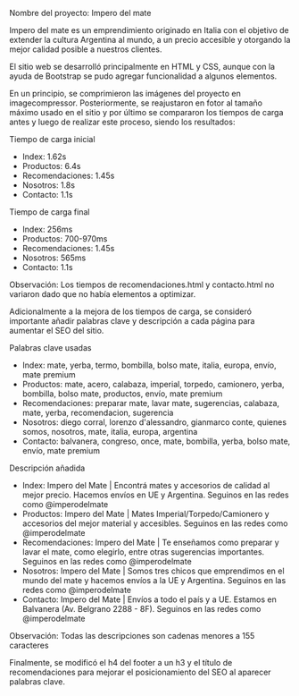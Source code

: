 Nombre del proyecto: Impero del mate

Impero del mate es un emprendimiento originado en Italia con el objetivo de extender la cultura Argentina al mundo, a un precio accesible y otorgando la mejor calidad posible a nuestros clientes. 

El sitio web se desarrolló principalmente en HTML y CSS, aunque con la ayuda de Bootstrap se pudo agregar funcionalidad a algunos elementos.



En un principio, se comprimieron las imágenes del proyecto en imagecompressor. Posteriormente, se reajustaron en fotor al tamaño máximo usado en el sitio y por último se compararon los tiempos de carga antes y luego de realizar este proceso, siendo los resultados:

Tiempo de carga inicial
-	Index: 1.62s
-	Productos: 6.4s
-	Recomendaciones: 1.45s
-	Nosotros: 1.8s
-	Contacto: 1.1s


Tiempo de carga final
-	Index: 256ms
-	Productos: 700-970ms
-	Recomendaciones: 1.45s
-	Nosotros: 565ms
-	Contacto: 1.1s

Observación: Los tiempos de recomendaciones.html y contacto.html no variaron dado que no había elementos a optimizar.


Adicionalmente a la mejora de los tiempos de carga, se consideró importante añadir palabras clave y descripción a cada página para aumentar el SEO del sitio.

Palabras clave usadas

-	Index: mate, yerba, termo, bombilla, bolso mate, italia, europa, envío, mate premium
-	Productos: mate, acero, calabaza, imperial, torpedo, camionero, yerba, bombilla, bolso mate, productos, envío, mate premium
-	Recomendaciones: preparar mate, lavar mate, sugerencias, calabaza, mate, yerba, recomendacion, sugerencia
-	Nosotros: diego corral, lorenzo d'alessandro, gianmarco conte, quienes somos, nosotros, mate, italia, europa, argentina
-	Contacto: balvanera, congreso, once, mate, bombilla, yerba, bolso mate, envío, mate premium

Descripción añadida
-	Index: Impero del Mate | Encontrá mates y accesorios de calidad al mejor precio. Hacemos envíos en UE y Argentina. Seguinos en las redes como @imperodelmate
-	Productos: Impero del Mate | Mates Imperial/Torpedo/Camionero y accesorios del mejor material y accesibles. Seguinos en las redes como @imperodelmate
-	Recomendaciones: Impero del Mate | Te enseñamos como preparar y lavar el mate, como elegirlo, entre otras sugerencias importantes. Seguinos en las redes como @imperodelmate
-	Nosotros: Impero del Mate | Somos tres chicos que emprendimos en el mundo del mate y hacemos envíos a la UE y Argentina. Seguinos en las redes como @imperodelmate
-	Contacto: Impero del Mate | Envíos a todo el país y a UE. Estamos en Balvanera (Av. Belgrano 2288 - 8F). Seguinos en las redes como @imperodelmate

Observación: Todas las descripciones son cadenas menores a 155 caracteres

Finalmente, se modificó el h4 del footer a un h3 y el título de recomendaciones para mejorar el posicionamiento del SEO al aparecer palabras clave.